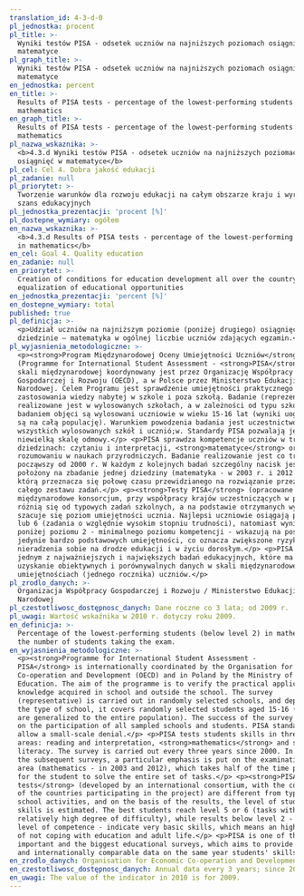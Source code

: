 ```yaml
---
translation_id: 4-3-d-0
pl_jednostka: procent
pl_title: >-
  Wyniki testów PISA - odsetek uczniów na najniższych poziomach osiągnięć w
  matematyce
pl_graph_title: >-
  Wyniki testów PISA - odsetek uczniów na najniższych poziomach osiągnięć w
  matematyce
en_jednostka: percent
en_title: >-
  Results of PISA tests - percentage of the lowest-performing students in
  mathematics
en_graph_title: >-
  Results of PISA tests - percentage of the lowest-performing students in
  mathematics
pl_nazwa_wskaznika: >-
  <b>4.3.d Wyniki testów PISA - odsetek uczniów na najniższych poziomach
  osiągnięć w matematyce</b>
pl_cel: Cel 4. Dobra jakość edukacji
pl_zadanie: null
pl_priorytet: >-
  Tworzenie warunków dla rozwoju edukacji na całym obszarze kraju i wyrównywanie
  szans edukacyjnych
pl_jednostka_prezentacji: 'procent [%]'
pl_dostepne_wymiary: ogółem
en_nazwa_wskaznika: >-
  <b>4.3.d Results of PISA tests - percentage of the lowest-performing students
  in mathematics</b>
en_cel: Goal 4. Quality education
en_zadanie: null
en_priorytet: >-
  Creation of conditions for education development all over the country and
  equalization of educational opportunities
en_jednostka_prezentacji: 'percent [%]'
en_dostepne_wymiary: total
published: true
pl_definicja: >-
  <p>Udział uczniów na najniższym poziomie (poniżej drugiego) osiągnięć w
  dziedzinie – matematyka w ogólnej liczbie uczniów zdających egzamin.</p>
pl_wyjasnienia_metodologiczne: >-
  <p><strong>Program Międzynarodowej Oceny Umiejętności Uczniów</strong>
  (Programme for International Student Assessment - <strong>PISA</strong>) w
  skali międzynarodowej koordynowany jest przez Organizację Współpracy
  Gospodarczej i Rozwoju (OECD), a w Polsce przez Ministerstwo Edukacji
  Narodowej. Celem Programu jest sprawdzenie umiejętności praktycznego
  zastosowania wiedzy nabytej w szkole i poza szkołą. Badanie (reprezentacyjne)
  realizowane jest w wylosowanych szkołach, a w zależności od typu szkoły,
  badaniem objęci są wylosowani uczniowie w wieku 15-16 lat (wyniki uogólniane
  są na całą populację). Warunkiem powodzenia badania jest uczestnictwo w nim
  wszystkich wylosowanych szkół i ucznió;w. Standardy PISA pozwalają jedynie na
  niewielką skalę odmowy.</p> <p>PISA sprawdza kompetencje uczniów w trzech
  dziedzinach: czytaniu i interpretacji, <strong>matematyce</strong> oraz
  rozumowaniu w naukach przyrodniczych. Badanie realizowanie jest co trzy lata,
  począwszy od 2000 r. W każdym z kolejnych badań szczególny nacisk jest
  położony na zbadanie jednej dziedziny (matematyka - w 2003 r. i 2012 r.), na
  którą przeznacza się połowę czasu przewidzianego na rozwiązanie przez ucznia
  całego zestawu zadań.</p> <p><strong>Testy PISA</strong> (opracowane przez
  międzynarodowe konsorcjum, przy współpracy krajów uczestniczących w projekcie)
  różnią się od typowych zadań szkolnych, a na podstawie otrzymanych wyników
  szacuje się poziom umiejętności ucznia. Najlepsi uczniowie osiągają poziom 5
  lub 6 (zadania o względnie wysokim stopniu trudności), natomiast wyniki
  poniżej poziomu 2 - minimalnego poziomu kompetencji - wskazują na posiadanie
  jedynie bardzo podstawowych umiejętności, co oznacza zwiększone ryzyko
  nieradzenia sobie na drodze edukacji i w życiu dorosłym.</p> <p>PISA jest
  jednym z najważniejszych i największych badań edukacyjnych, które ma na celu
  uzyskanie obiektywnych i porównywalnych danych w skali międzynarodowej o
  umiejętnościach (jednego rocznika) uczniów.</p>
pl_zrodlo_danych: >-
  Organizacja Współpracy Gospodarczej i Rozwoju / Ministerstwo Edukacji
  Narodowej
pl_czestotliwosc_dostępnosc_danych: Dane roczne co 3 lata; od 2009 r.
pl_uwagi: Wartość wskaźnika w 2010 r. dotyczy roku 2009.
en_definicja: >-
  Percentage of the lowest-performing students (below level 2) in mathematics in
  the number of students taking the exam.
en_wyjasnienia_metodologiczne: >-
  <p><strong>Programme for International Student Assessment -
  PISA</strong> is internationally coordinated by the Organisation for Economic
  Co-operation and Development (OECD) and in Poland by the Ministry of National
  Education. The aim of the programme is to verify the practical application of
  knowledge acquired in school and outside the school. The survey
  (representative) is carried out in randomly selected schools, and depending on
  the type of school, it covers randomly selected students aged 15-16 (results
  are generalized to the entire population). The success of the survey depends
  on the participation of all sampled schools and students. PISA standards only
  allow a small-scale denial.</p> <p>PISA tests students skills in three subject
  areas: reading and interpretation, <strong>mathematics</strong> and scientific
  literacy. The survey is carried out every three years since 2000. In each of
  the subsequent surveys, a particular emphasis is put on the examination of one
  area (mathematics - in 2003 and 2012), which takes half of the time provided
  for the student to solve the entire set of tasks.</p> <p><strong>PISA
  tests</strong> (developed by an international consortium, with the cooperation
  of the countries participating in the project) are different from typical
  school activities, and on the basis of the results, the level of student
  skills is estimated. The best students reach level 5 or 6 (tasks with a
  relatively high degree of difficulty), while results below level 2 - a minimum
  level of competence - indicate very basic skills, which means an higher risk
  of not coping with education and adult life.</p> <p>PISA is one of the most
  important and the biggest educational surveys, which aims to provide objective
  and internationally comparable data on the same year students' skills.</p>
en_zrodlo_danych: Organisation for Economic Co-operation and Development / Ministry of Education
en_czestotliwosc_dostępnosc_danych: Annual data every 3 years; since 2009
en_uwagi: The value of the indicator in 2010 is for 2009.
---
```

